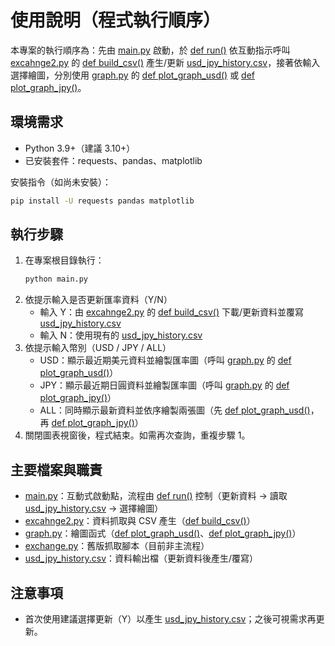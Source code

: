 # 使用說明（程式執行順序）

本專案的執行順序為：先由 [main.py](main.py) 啟動，於 [def run()](main.py:5) 依互動指示呼叫 [excahnge2.py](excahnge2.py) 的 [def build_csv()](excahnge2.py:10) 產生/更新 [usd_jpy_history.csv](usd_jpy_history.csv)，接著依輸入選擇繪圖，分別使用 [graph.py](graph.py) 的 [def plot_graph_usd()](graph.py:5) 或 [def plot_graph_jpy()](graph.py:34)。

## 環境需求
- Python 3.9+（建議 3.10+）
- 已安裝套件：requests、pandas、matplotlib

安裝指令（如尚未安裝）：
```bash
pip install -U requests pandas matplotlib
```

## 執行步驟
1. 在專案根目錄執行：
   ```bash
   python main.py
   ```
2. 依提示輸入是否更新匯率資料（Y/N）
   - 輸入 Y：由 [excahnge2.py](excahnge2.py) 的 [def build_csv()](excahnge2.py:10) 下載/更新資料並覆寫 [usd_jpy_history.csv](usd_jpy_history.csv)
   - 輸入 N：使用現有的 [usd_jpy_history.csv](usd_jpy_history.csv)
3. 依提示輸入幣別（USD / JPY / ALL）
   - USD：顯示最近期美元資料並繪製匯率圖（呼叫 [graph.py](graph.py) 的 [def plot_graph_usd()](graph.py:5)）
   - JPY：顯示最近期日圓資料並繪製匯率圖（呼叫 [graph.py](graph.py) 的 [def plot_graph_jpy()](graph.py:34)）
   - ALL：同時顯示最新資料並依序繪製兩張圖（先 [def plot_graph_usd()](graph.py:5)，再 [def plot_graph_jpy()](graph.py:34)）
4. 關閉圖表視窗後，程式結束。如需再次查詢，重複步驟 1。

## 主要檔案與職責
- [main.py](main.py)：互動式啟動點，流程由 [def run()](main.py:5) 控制（更新資料 -> 讀取 [usd_jpy_history.csv](usd_jpy_history.csv) -> 選擇繪圖）
- [excahnge2.py](excahnge2.py)：資料抓取與 CSV 產生（[def build_csv()](excahnge2.py:10)）
- [graph.py](graph.py)：繪圖函式（[def plot_graph_usd()](graph.py:5)、[def plot_graph_jpy()](graph.py:34)）
- [exchange.py](exchange.py)：舊版抓取腳本（目前非主流程）
- [usd_jpy_history.csv](usd_jpy_history.csv)：資料輸出檔（更新資料後產生/覆寫）

## 注意事項
- 首次使用建議選擇更新（Y）以產生 [usd_jpy_history.csv](usd_jpy_history.csv)；之後可視需求再更新。
